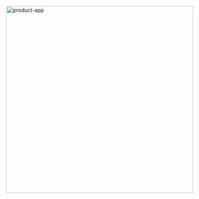 <img src="https://media.giphy.com/media/ubBNRdGVaYVPv1EDZH/giphy.gif" width="500" alt="product-app">
